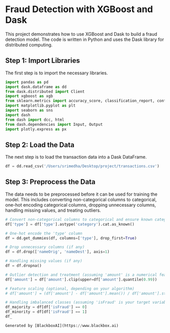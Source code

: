  # Fraud Detection with XGBoost and Dask

This project demonstrates how to use XGBoost and Dask to build a fraud detection model. The code is written in Python and uses the Dask library for distributed computing.

## Step 1: Import Libraries

The first step is to import the necessary libraries.

```python
import pandas as pd
import dask.dataframe as dd
from dask.distributed import Client
import xgboost as xgb
from sklearn.metrics import accuracy_score, classification_report, confusion_matrix
import matplotlib.pyplot as plt
import seaborn as sns
import dash
from dash import dcc, html
from dash.dependencies import Input, Output
import plotly.express as px
```

## Step 2: Load the Data

The next step is to load the transaction data into a Dask DataFrame.

```python
df = dd.read_csv('/Users/srimedha/Desktop/project/transactions.csv')
```

## Step 3: Preprocess the Data

The data needs to be preprocessed before it can be used for training the model. This includes converting non-categorical columns to categorical, one-hot encoding categorical columns, dropping unnecessary columns, handling missing values, and treating outliers.

```python
# Convert non-categorical columns to categorical and ensure known categories
df['type'] = df['type'].astype('category').cat.as_known()

# One-hot encode the 'type' column
df = dd.get_dummies(df, columns=['type'], drop_first=True)

# Drop unnecessary columns (if any)
df = df.drop(['nameOrig', 'nameDest'], axis=1)

# Handling missing values (if any)
df = df.dropna()

# Outlier detection and treatment (assuming 'amount' is a numerical feature)
df['amount'] = df['amount'].clip(upper=df['amount'].quantile(0.99))

# Feature scaling (optional, depending on your algorithm)
# df['amount'] = (df['amount'] - df['amount'].mean()) / df['amount'].std()

# Handling imbalanced classes (assuming 'isFraud' is your target variable)
df_majority = df[df['isFraud'] == 0]
df_minority = df[df['isFraud'] == 1]
df_

Generated by [BlackboxAI](https://www.blackbox.ai)